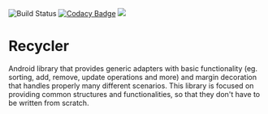 ![Build Status](https://github.com/adsamcik/Recycler/workflows/Android%20CI/badge.svg)
[![Codacy Badge](https://api.codacy.com/project/badge/Grade/e1e8e101d9344d08a88d5e9e31e25158)](https://www.codacy.com/app/adsamcik/Recycler?utm_source=github.com&amp;utm_medium=referral&amp;utm_content=adsamcik/Recycler&amp;utm_campaign=Badge_Grade)
[![](https://jitpack.io/v/adsamcik/Recycler.svg)](https://jitpack.io/#adsamcik/Recycler)

# Recycler

Android library that provides generic adapters with basic functionality (eg. sorting, add, remove, update operations and more) and margin decoration that handles properly many different scenarios. This library is focused on providing common structures and functionalities, so that they don't have to be written from scratch.
